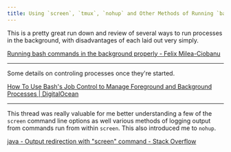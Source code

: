 ```yaml
---
title: Using `screen`, `tmux`, `nohup` and Other Methods of Running `bash` Processes in the Background
---
```


This is a pretty great run down and review of several ways to run processes in the background, with disadvantages of each laid out very simply.

[Running bash commands in the background properly - Felix Milea-Ciobanu](https://felixmilea.com/2014/12/running-bash-commands-background-properly/)

---

Some details on controling processes once they're started.

[How To Use Bash's Job Control to Manage Foreground and Background Processes | DigitalOcean](https://www.digitalocean.com/community/tutorials/how-to-use-bash-s-job-control-to-manage-foreground-and-background-processes)

---

This thread was really valuable for me better understanding a few of the `screen` command line options as well various methods of logging output from commands run from within `screen`. This also introduced me to `nohup`.

[java - Output redirection with "screen" command - Stack Overflow](http://stackoverflow.com/questions/9460270/output-redirection-with-screen-command)
